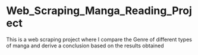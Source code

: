 # Web_Scraping_Manga_Reading_Project
This is a web scraping project where I compare the Genre of different types of manga and derive a conclusion based on the results obtained
